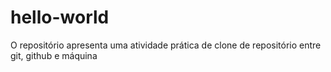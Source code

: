 # hello-world
O repositório apresenta uma atividade prática de clone de repositório entre git, github e máquina